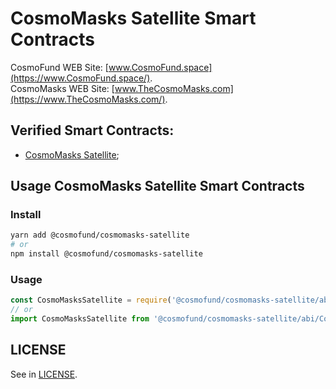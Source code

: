 # CosmoMasks Satellite Smart Contracts
CosmoFund WEB Site: [www.CosmoFund.space](https://www.CosmoFund.space/).  
CosmoMasks WEB Site: [www.TheCosmoMasks.com](https://www.TheCosmoMasks.com/).


## Verified Smart Contracts:
- [CosmoMasks Satellite](https://etherscan.io/token/);


## Usage CosmoMasks Satellite Smart Contracts
### Install
```bash
yarn add @cosmofund/cosmomasks-satellite
# or
npm install @cosmofund/cosmomasks-satellite
```

### Usage
```js
const CosmoMasksSatellite = require('@cosmofund/cosmomasks-satellite/abi/CosmoMasksSatellite.json');
// or
import CosmoMasksSatellite from '@cosmofund/cosmomasks-satellite/abi/CosmoMasksSatellite.json';
```


## LICENSE
See in [LICENSE](/LICENSE).
